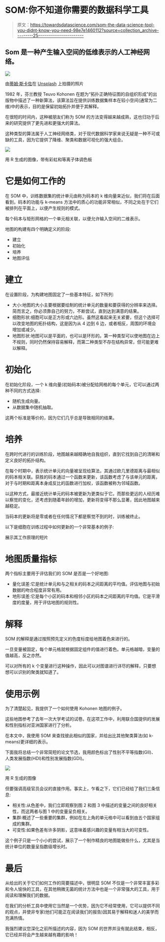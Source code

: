 # SOM:你不知道你需要的数据科学工具

> 原文：<https://towardsdatascience.com/som-the-data-science-tool-you-didnt-know-you-need-98e7e1460112?source=collection_archive---------25----------------------->

## Som 是一种产生输入空间的低维表示的人工神经网络。

![](img/b5dc0137efc1da6ffaba218561c6152c.png)

由[蒂姆·斯卡佐](https://unsplash.com/@tjscalzo?utm_source=unsplash&utm_medium=referral&utm_content=creditCopyText)在 [Unsplash](https://unsplash.com/s/photos/voronoi-taxelation?utm_source=unsplash&utm_medium=referral&utm_content=creditCopyText) 上拍摄的照片

1982 年，芬兰教授 Teuvo Kohonen 在题为“拓扑正确特征图的自组织形成”的出版物中描述了一种新算法，该算法旨在提供训练数据集样本在较小空间(通常为二维)中的表示，目的是保留初始拓扑并便于其解释。

在很短的时间内，这种被朋友们称为 SOM 的方法变得越来越成熟，这也归功于后来的研究提供了更先进和更强大的算法。

这种类型的算法属于人工神经网络类，对于现代数据科学家来说无疑是一种不可或缺的工具，因为它提供了降维、聚类和数据可视化的强大组合。

![](img/fde6b593107be1abd31c78cbc0f1549c.png)

用 R 生成的图像，带有彩虹和等离子体调色板

# 它是如何工作的

在 SOM 中，训练数据集的统计单元由称为码本的 k 维向量来近似，我们将在后面看到，码本的功能与 k-means 方法中的质心的功能非常相似，不同之处在于它们被排列在平面上，以便产生规则的模式。

每个码本与矩形网格的一个单元相关联，以便允许输入空间的二维表示。

地图的构建有四个明确定义的阶段:

*   建立
*   初始化
*   培养
*   地图评估

# 建立

在设置阶段，为构建地图固定了一些基本特征，如下所列:

*   大小:地图的大小主要根据要绘制的统计单元的数量和要获得的分辨率来选择。简而言之，你必须靠自己的努力，不断尝试，直到达到满意的结果。
*   细胞形状:细胞可以是正方形或六边形。虽然这看起来无关紧要，但这个选择可以改变地图的拓扑结构，这是因为从 4 边到 6 边，或者相反，周围的环境会增加或减少。
*   地图形状:地图可以是平面的，也可以是环形的。第一种类型可以使地图在边上不规则，同时仍然保持容易解释，而第二种类型不存在结构异常，但可能更难以解释。

# 初始化

在初始化阶段，一个 k 维向量(初始码本)被分配给网格的每个单元，它可以通过两种不同的方式选择:

*   随机生成向量。
*   从数据集中随机抽取。

这两个标准是等价的，因为它们几乎总是导致相同的结果。

# 培养

在跨时代进行的训练阶段，地图越来越精确地自我组织，直到它找到自己的清晰和定义良好的拓扑结构。

在每个时期中，表示统计单元的向量被呈现给算法，其通过欧几里德距离与最相似的码本相关联。获胜的码本通过一个函数来更新，该函数考虑了与该单元的距离，对于与时期和距离本身成反比的函数进行加权，该函数被称为邻域函数。

以这种方式，最接近统计单元的码本被更新为更类似于它。而那些更远的人经历难以察觉的变化，还考虑到随着年龄的增加，更新将变得不那么显著，因此地图越来越稳定。

当码本的更新将是零或者在任何情况下都是察觉不到的时，训练被终止。

以下是细胞在训练过程中如何更新的一个非常基本的例子:

展示其工作原理的短片

# 地图质量指标

两个指标主要用于评估我们的 SOM 是否是一个好地图:

*   量化误差:它是统计单元和与之相关的码本之间距离的平均值。评估地图与初始数据的吻合程度非常有用。
*   地形误差:它是每个小区的码本和相邻小区的码本之间距离的平均值。它是平滑度的度量，用于评估地图的规则性。

# 解释

SOM 的解释是通过按照预先定义的色度标度给地图着色来进行的。

一旦变量被固定，每个单元格就根据固定组件的值进行着色。单元格越暗，变量的值越高，反之亦然。

可以对所有的 k 个变量进行这种操作，因此可以对图谱进行详尽的解释，只要想想可以识别的聚类就知道了。

# 使用示例

为了清楚起见，我提供了一个如何使用 Kohonen 地图的例子。

这些地图参考了去年一次大学考试的试卷。在这项工作中，利用联合国提供的发展和性别指标对亚洲国家进行了分析。

在本文中，我使用 SOM 来查找彼此相似的国家，并给出比其他聚类算法(如 k-means)更详细的表示。

下面我将总结一个非常简短的论文节选，我用颜色标出了性别不平等指数(GII)、人类发展指数(HDI)和性别发展指数(GDI)。

![](img/18c5b7cbb89ee2fcc20790fcaaa11274.png)

用 R 生成的图像

但要强调高级官员会议的直接作用。事实上，乍看之下，它们已经给了我们三条信息:

*   相关性:从色差中，我们立即观察到图 2 和图 3 中描述的变量之间的良好相关性，而这两者与图 1 中的变量呈负相关。
*   集群:概述了一些重要的集群，例如在左上角的单元格中可以看到由五个国家组成的集群。
*   可变性:如果色差有许多阴影，这意味着感兴趣的变量有相当大的可变性。

这个例子只是一个小小的尝试，展示了一个制作精良的地图能做些什么，尤其是当统计单位的数量呈指数级增长时。

# 最后

从给出的关于它们如何工作的简要描述中，很明显 SOM 不仅是一个非常丰富多彩和令人愉快的工具，在其他稍微无菌的统计方法中也是一个非常强大的工具，用于阅读和理解我们的数据。

在我们的分析工具中使用它当然是一个优势，因为它不经常使用，它可以提供不同的观点，并使非专家(他们可能正在阅读我们的报告)因其易于解释和迷人的美学而充满热情。

我强烈建议您深化之前所描述的内容，因为 SOM 的世界并没有就此结束，相反，它已经并将会产生越来越有趣的影响！